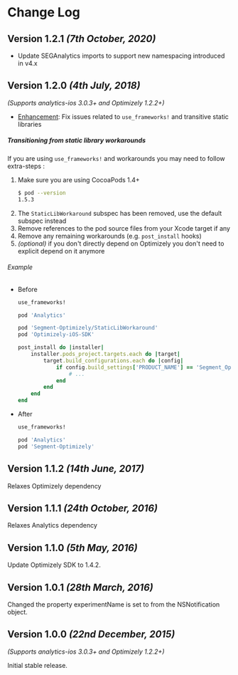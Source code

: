 Change Log
==========
Version 1.2.1 *(7th October, 2020)*
-------------------------------------------
* Update SEGAnalytics imports to support new namespacing introduced in v4.x

Version 1.2.0 *(4th July, 2018)*
-------------------------------------------
*(Supports analytics-ios 3.0.3+ and Optimizely 1.2.2+)*

* [Enhancement](https://github.com/segment-integrations/analytics-ios-integration-optimizely/commit/92e4294cad798fff38b78f92419c6186eec1b263): Fix issues related to `use_frameworks!` and transitive static libraries

##### Transitioning from static library workarounds

If you are using `use_frameworks!` and workarounds you may need to follow extra-steps :
1. Make sure you are using CocoaPods 1.4+
   ```bash
   $ pod --version
   1.5.3
   ```
2. The `StaticLibWorkaround` subspec has been removed, use the default subspec instead
3. Remove references to the pod source files from your Xcode target if any
4. Remove any remaining workarounds (e.g. `post_install` hooks)
5. *(optional)*  if you don't directly depend on Optimizely you don't need to explicit depend on it anymore

###### Example

- Before
    ```ruby
    use_frameworks!

    pod 'Analytics'

    pod 'Segment-Optimizely/StaticLibWorkaround'
    pod 'Optimizely-iOS-SDK'

    post_install do |installer|
        installer.pods_project.targets.each do |target|
            target.build_configurations.each do |config|
                if config.build_settings['PRODUCT_NAME'] == 'Segment_Optimizely'
                    # ...
                end
            end
        end
    end
    ```

- After
    ```ruby
    use_frameworks!

    pod 'Analytics'
    pod 'Segment-Optimizely'
    ```


Version 1.1.2 *(14th June, 2017)*
-------------------------------------------
Relaxes Optimizely dependency 

Version 1.1.1 *(24th October, 2016)*
-------------------------------------------
Relaxes Analytics dependency 

Version 1.1.0 *(5th May, 2016)*
-------------------------------------------
Update Optimizely SDK to 1.4.2.

Version 1.0.1 *(28th March, 2016)*
-------------------------------------------
Changed the property experimentName is set to from the NSNotification object.

Version 1.0.0 *(22nd December, 2015)*
-------------------------------------------
*(Supports analytics-ios 3.0.3+ and Optimizely 1.2.2+)*

Initial stable release.

